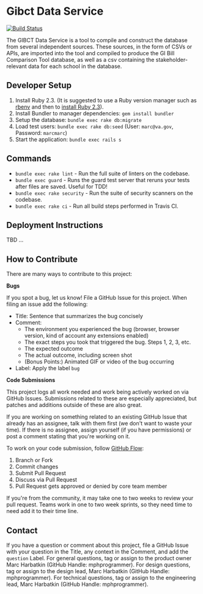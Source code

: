 # Gibct Data Service
[![Build Status](https://travis-ci.org/department-of-veterans-affairs/gibct-data-service.svg?branch=master)](https://travis-ci.org/department-of-veterans-affairs/gibct-data-service)

The GIBCT Data Service is a tool to compile and construct the database from several independent sources. These sources, in the form of CSVs or APIs, are imported into the tool and compiled to produce the GI Bill Comparison Tool database, as well as a csv containing the stakeholder-relevant data for each school in the database.

## Developer Setup

1. Install Ruby 2.3. (It is suggested to use a Ruby version manager such as [rbenv](https://github.com/rbenv/rbenv#installation) and then to [install Ruby 2.3](https://github.com/rbenv/rbenv#installing-ruby-versions)).
1. Install Bundler to manager dependencies: `gem install bundler`
1. Setup the database: `bundle exec rake db:migrate`
1. Load test users: `bundle exec rake db:seed` (User: `marc@va.gov`, Password: `marcmarc`)
1. Start the application: `bundle exec rails s`

## Commands
- `bundle exec rake lint` - Run the full suite of linters on the codebase.
- `bundle exec guard` - Runs the guard test server that reruns your tests after files are saved. Useful for TDD!
- `bundle exec rake security` - Run the suite of security scanners on the codebase.
- `bundle exec rake ci` - Run all build steps performed in Travis CI.

## Deployment Instructions

TBD ...

## How to Contribute

There are many ways to contribute to this project:

**Bugs**

If you spot a bug, let us know! File a GitHub Issue for this project. When filing an issue add the following:

- Title: Sentence that summarizes the bug concisely
- Comment:
    - The environment you experienced the bug (browser, browser version, kind of account any extensions enabled)
    - The exact steps you took that triggered the bug. Steps 1, 2, 3, etc.
    - The expected outcome
    - The actual outcome, including screen shot
    - (Bonus Points:) Animated GIF or video of the bug occurring
- Label: Apply the label `bug`

**Code Submissions**

This project logs all work needed and work being actively worked on via GitHub Issues. Submissions related to these are especially appreciated, but patches and additions outside of these are also great.

If you are working on something related to an existing GitHub Issue that already has an assignee, talk with them first (we don't want to waste your time). If there is no assignee, assign yourself (if you have permissions) or post a comment stating that you're working on it.

To work on your code submission, follow [GitHub Flow](https://guides.github.com/introduction/flow/):

1. Branch or Fork
1. Commit changes
1. Submit Pull Request
1. Discuss via Pull Request
1. Pull Request gets approved or denied by core team member

If you're from the community, it may take one to two weeks to review your pull request. Teams work in one to two week sprints, so they need time to need add it to their time line.

## Contact

If you have a question or comment about this project, file a GitHub Issue with your question in the Title, any context in the Comment, and add the `question` Label. For general questions, tag or assign to the product owner Marc Harbatkin (GitHub Handle: mphprogrammer). For design questions, tag or assign to the design lead,  Marc Harbatkin (GitHub Handle: mphprogrammer). For technical questions, tag or assign to the engineering lead, Marc Harbatkin (GitHub Handle: mphprogrammer).
